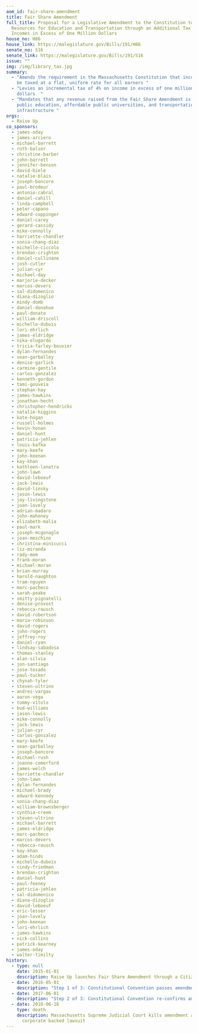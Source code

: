 ```yaml
---
aom_id: fair-share-amendment
title: Fair Share Amendment
full_title: Proposal for a Legislative Amendment to the Constitution to Provide
  Resources for Education and Transportation through an Additional Tax on
  Incomes in Excess of One Million Dollars
house_no: H86
house_link: https://malegislature.gov/Bills/191/H86
senate_no: S16
senate_link: https://malegislature.gov/Bills/191/S16
issue: ""
img: /img/library_tax.jpg
summary:
  - "Amends the requirement in the Massachusetts Constitution that income must
    be taxed at a flat, uniform rate for all earners "
  - "Levies an incremental tax of 4% on income in excess of one million
    dollars  "
  - "Mandates that any revenue raised from the Fair Share Amendment is spent on
    public education, affordable public universities, and transportation
    infrastructure "
orgs:
  - Raise Up
co_sponsors:
  - james-oday
  - james-arciero
  - michael-barrett
  - ruth-balser
  - christine-barber
  - john-barrett
  - jennifer-benson
  - david-biele
  - natalie-blais
  - joseph-boncore
  - paul-brodeur
  - antonio-cabral
  - daniel-cahill
  - linda-campbell
  - peter-capano
  - edward-coppinger
  - daniel-carey
  - gerard-cassidy
  - mike-connolly
  - harriette-chandler
  - sonia-chang-diaz
  - michelle-ciccolo
  - brendan-crighton
  - daniel-cullinane
  - josh-cutler
  - julian-cyr
  - michael-day
  - marjorie-decker
  - marcos-devers
  - sal-didomenico
  - diana-dizoglio
  - mindy-domb
  - daniel-donahue
  - paul-donato
  - william-driscoll
  - michelle-dubois
  - lori-ehrlich
  - james-eldridge
  - nika-elugardo
  - tricia-farley-bouvier
  - dylan-fernandes
  - sean-garballey
  - denise-garlick
  - carmine-gentile
  - carlos-gonzalez
  - kenneth-gordon
  - tami-gouveia
  - stephan-hay
  - james-hawkins
  - jonathan-hecht
  - christopher-hendricks
  - natalie-higgins
  - kate-hogan
  - russell-holmes
  - kevin-honan
  - daniel-hunt
  - patricia-jehlen
  - louis-kafka
  - mary-keefe
  - john-keenan
  - kay-khan
  - kathleen-lanatra
  - john-lawn
  - david-leboeuf
  - jack-lewis
  - david-linsky
  - jason-lewis
  - jay-livingstone
  - joan-lovely
  - adrian-madaro
  - john-mahoney
  - elizabeth-malia
  - paul-mark
  - joseph-mcgonagle
  - joan-meschino
  - christina-minicucci
  - liz-miranda
  - rady-mom
  - frank-moran
  - michael-moran
  - brian-murray
  - harold-naughton
  - tram-nguyen
  - marc-pacheco
  - sarah-peake
  - smitty-pignatelli
  - denise-provost
  - rebecca-rausch
  - david-robertson
  - maria-robinson
  - david-rogers
  - john-rogers
  - jeffrey-roy
  - daniel-ryan
  - lindsay-sabadosa
  - thomas-stanley
  - alan-silvia
  - jon-santiago
  - jose-tosado
  - paul-tucker
  - chynah-tyler
  - steven-ultrino
  - andres-vargas
  - aaron-vega
  - tommy-vitolo
  - bud-williams
  - jason-lewis
  - mike-connolly
  - jack-lewis
  - julian-cyr
  - carlos-gonzalez
  - mary-keefe
  - sean-garballey
  - joseph-boncore
  - michael-rush
  - joanne-comerford
  - james-welch
  - harriette-chandler
  - john-lawn
  - dylan-fernandes
  - michael-brady
  - edward-kennedy
  - sonia-chang-diaz
  - william-brownsberger
  - cynthia-creem
  - steven-ultrino
  - michael-barrett
  - james-eldridge
  - marc-pacheco
  - marcos-devers
  - rebecca-rausch
  - kay-khan
  - adam-hinds
  - michelle-dubois
  - cindy-friedman
  - brendan-crighton
  - daniel-hunt
  - paul-feeney
  - patricia-jehlen
  - sal-didomenico
  - diana-dizoglio
  - david-leboeuf
  - eric-lesser
  - joan-lovely
  - john-keenan
  - lori-ehrlich
  - james-hawkins
  - nick-collins
  - patrick-kearney
  - james-oday
  - walter-timilty
history:
  - type: null
    date: 2015-01-01
    description: Raise Up launches Fair Share Amendment through a Citizen's Amendment
  - date: 2016-05-01
    description: "Step 1 of 3: Constitutional Convention passes amendment"
  - date: 2017-06-01
    description: "Step 2 of 3: Constitutional Convention re-confirms amendment "
  - date: 2018-06-18
    type: death
    description: Massachusetts Supreme Judicial Court kills amendment after a
      corporate backed lawsuit
---
```

